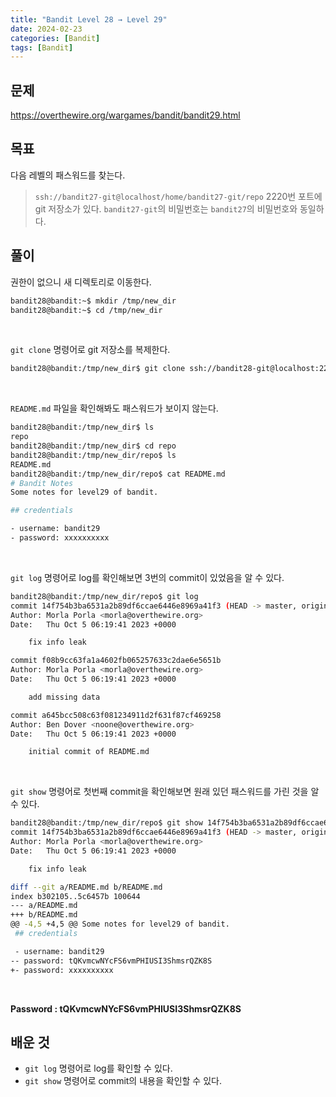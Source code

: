 ```yaml
---
title: "Bandit Level 28 → Level 29"
date: 2024-02-23
categories: [Bandit]
tags: [Bandit]
---
```


## 문제
<https://overthewire.org/wargames/bandit/bandit29.html>

## 목표
다음 레벨의 패스워드를 찾는다.
> `ssh://bandit27-git@localhost/home/bandit27-git/repo` 2220번 포트에 git 저장소가 있다. `bandit27-git`의 비밀번호는 `bandit27`의 비밀번호와 동일하다.

## 풀이

권한이 없으니 새 디렉토리로 이동한다.

```sh
bandit28@bandit:~$ mkdir /tmp/new_dir
bandit28@bandit:~$ cd /tmp/new_dir
```  

&nbsp;  

`git clone` 명령어로 git 저장소를 복제한다.

```sh
bandit28@bandit:/tmp/new_dir$ git clone ssh://bandit28-git@localhost:2220/home/bandit28-git/repo
```  

&nbsp;  

`README.md` 파일을 확인해봐도 패스워드가 보이지 않는다.

```sh
bandit28@bandit:/tmp/new_dir$ ls
repo
bandit28@bandit:/tmp/new_dir$ cd repo
bandit28@bandit:/tmp/new_dir/repo$ ls
README.md
bandit28@bandit:/tmp/new_dir/repo$ cat README.md
# Bandit Notes
Some notes for level29 of bandit.

## credentials

- username: bandit29
- password: xxxxxxxxxx
```  

&nbsp;  

`git log` 명령어로 log를 확인해보면 3번의 commit이 있었음을 알 수 있다. 

```sh
bandit28@bandit:/tmp/new_dir/repo$ git log
commit 14f754b3ba6531a2b89df6ccae6446e8969a41f3 (HEAD -> master, origin/master, origin/HEAD)
Author: Morla Porla <morla@overthewire.org>
Date:   Thu Oct 5 06:19:41 2023 +0000

    fix info leak

commit f08b9cc63fa1a4602fb065257633c2dae6e5651b
Author: Morla Porla <morla@overthewire.org>
Date:   Thu Oct 5 06:19:41 2023 +0000

    add missing data

commit a645bcc508c63f081234911d2f631f87cf469258
Author: Ben Dover <noone@overthewire.org>
Date:   Thu Oct 5 06:19:41 2023 +0000

    initial commit of README.md
```  

&nbsp;  

`git show` 명령어로 첫번째 commit을 확인해보면 원래 있던 패스워드를 가린 것을 알 수 있다.

```sh
bandit28@bandit:/tmp/new_dir/repo$ git show 14f754b3ba6531a2b89df6ccae6446e8969a41f3
commit 14f754b3ba6531a2b89df6ccae6446e8969a41f3 (HEAD -> master, origin/master, origin/HEAD)
Author: Morla Porla <morla@overthewire.org>
Date:   Thu Oct 5 06:19:41 2023 +0000

    fix info leak

diff --git a/README.md b/README.md
index b302105..5c6457b 100644
--- a/README.md
+++ b/README.md
@@ -4,5 +4,5 @@ Some notes for level29 of bandit.
 ## credentials

 - username: bandit29
-- password: tQKvmcwNYcFS6vmPHIUSI3ShmsrQZK8S
+- password: xxxxxxxxxx
```  

&nbsp;  

**Password : tQKvmcwNYcFS6vmPHIUSI3ShmsrQZK8S**

## 배운 것
- `git log` 명령어로 log를 확인할 수 있다.
- `git show` 명령어로 commit의 내용을 확인할 수 있다.